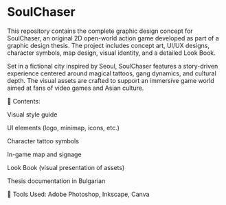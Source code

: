 # SoulChaser
This repository contains the complete graphic design concept for SoulChaser, an original 2D open-world action game developed as part of a graphic design thesis. The project includes concept art, UI/UX designs, character symbols, map design, visual identity, and a detailed Look Book.

Set in a fictional city inspired by Seoul, SoulChaser features a story-driven experience centered around magical tattoos, gang dynamics, and cultural depth. The visual assets are crafted to support an immersive game world aimed at fans of video games and Asian culture.

📁 Contents:

Visual style guide

UI elements (logo, minimap, icons, etc.)

Character tattoo symbols

In-game map and signage

Look Book (visual presentation of assets)

Thesis documentation in Bulgarian

📌 Tools Used: Adobe Photoshop, Inkscape, Canva
